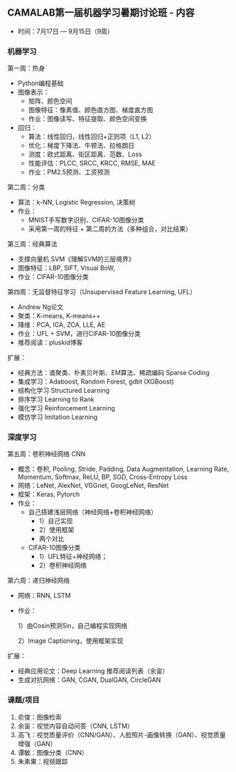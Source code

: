 ## CAMALAB第一届机器学习暑期讨论班 - 内容

- 时间：7月17日 — 9月15日（9周）

### 机器学习

第一周：热身

- Python编程基础
- 图像表示：
  - 矩阵、颜色空间
  - 图像特征：像素值、颜色直方图、梯度直方图
  - 作业：图像读写、特征提取、颜色空间变换
- 回归：
  - 算法：线性回归，线性回归+正则项（L1, L2）
  - 优化：梯度下降法、牛顿法、拉格朗日
  - 测度：欧式距离、街区距离、范数、Loss
  - 性能评估：PLCC, SRCC, KRCC, RMSE, MAE
  - 作业：PM2.5预测、工资预测

第二周：分类

- 算法：k-NN, Logistic Regression, 决策树
- 作业：
  - MNIST手写数字识别、CIFAR-10图像分类
  - 采用第一周的特征 + 第二周的方法（多种组合，对比结果）

第三周：经典算法

- 支撑向量机 SVM《理解SVM的三层境界》
- 图像特征：LBP, SIFT, Visual BoW,
- 作业：CIFAR-10图像分类

第四周：无监督特征学习（Unsupervised Feature Learning, UFL）

- Andrew Ng论文
- 聚类：K-means, K-means++
- 降维：PCA, ICA, ZCA, LLE, AE
- 作业：UFL + SVM，进行CIFAR-10图像分类
- 推荐阅读：pluskid博客

扩展：

- 经典方法：谱聚类、朴素贝叶斯、EM算法、稀疏编码 Sparse Coding
- 集成学习：Adaboost, Random Forest, gdbt (XGBoost)
- 结构化学习 Structured Learning
- 排序学习 Learning to Rank
- 强化学习 Reinforcement Learning
- 模仿学习 Imitation Learning

### 深度学习

第五周：卷积神经网络 CNN

- 概念：卷积, Pooling, Stride, Padding, Data Augmentation, Learning Rate, Momentum, Softmax, ReLU, BP, SGD, Cross-Entropy Loss
- 网络：LeNet, AlexNet, VGGnet, GoogLeNet, ResNet
- 框架：Keras, Pytorch
- 作业：
  - 自己搭建浅层网络（神经网络+卷积神经网络）
    - 1）自己实现
    - 2）使用框架
    - 两个对比
  - CIFAR-10图像分类 
    - 1）UFL特征+神经网络；
    - 2）卷积神经网络

第六周：递归神经网络

- 网络：RNN, LSTM

- 作业：

  1）由Cosin预测Sin，自己编程实现网络

  2）Image Captioning，使用框架实现

扩展：
- 经典应用论文：Deep Learning 推荐阅读列表（余宙）
- 生成对抗网络：GAN, CGAN, DualGAN, CircleGAN

### 课题/项目

1. 俞俊：图像检索
2. 余宙：视觉内容自动问答（CNN, LSTM）
3. 高飞：视觉质量评价（CNN/GAN）、人脸照片-画像转换（GAN）、视觉质量增强（GAN）
4. 谭敏：图像分类（CNN）
5. 朱素果：视频跟踪